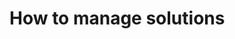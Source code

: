 # How to manage solutions

<!-- A placeholder topic that might just be overlapping on https://docs.microsoft.com/en-us/dynamics365/customer-engagement/developer/maintain-managed-solutions -->